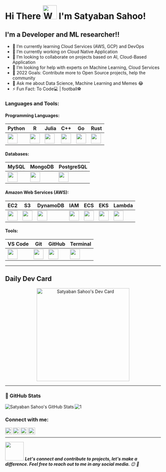 <h1>
    Hi There
    <img src="https://raw.githubusercontent.com/nixin72/nixin72/master/wave.gif" 
         alt="Waving hand animated gif"
         height="45"
         width="45" />
    I'm Satyaban Sahoo!
</h1>

## I'm a Developer and ML researcher!!

- 🌱 I’m currently learning Cloud Services (AWS, GCP) and DevOps
- 🔭 I’m currently working on Cloud Native Application
- 👯 I’m looking to collaborate on projects based on AI, Cloud-Based Application
- 🤔 I’m looking for help with experts on Machine Learning, Cloud Services
- 🥅 2022 Goals: Contribute more to Open Source projects, help the community
- 💬 Ask me about Data Science, Machine Learning and Memes 😂
- ⚡ Fun Fact: To Code:computer: | football:soccer:

### Languages and Tools:

#### Programming Languages:

| Python | R | Julia | C++ | Go | Rust |
| --- | --- | --- | --- | --- | --- |
| <img height="32px" src="https://cdn.svgporn.com/logos/python.svg"> | <img height="32px" src=https://cdn.svgporn.com/logos/r-lang.svg> | <img height="32px" src=https://cdn.svgporn.com/logos/julia.svg> | <img height="32px" src="https://cdn.svgporn.com/logos/c-plusplus.svg"> | <img height="32px" src="https://cdn.svgporn.com/logos/gopher.svg"> | <img height="32px" src="https://cdn.svgporn.com/logos/rust.svg"> | |

#### Databases:

| MySQL | MongoDB | PostgreSQL
| --- | --- | --- |
| <img height="32px" src="https://cdn.svgporn.com/logos/mysql.svg"> | <img height="32px" src="https://cdn.svgporn.com/logos/mongodb.svg"> | <img height="32px" src="https://cdn.svgporn.com/logos/postgresql.svg"> |

#### Amazon Web Services (AWS):
| EC2 | S3 | DynamoDB | IAM | ECS | EKS | Lambda | 
| --- | --- | --- | --- | --- | --- | --- |
| <img height="32px" src="https://cdn.svgporn.com/logos/aws-ec2.svg"> | <img height="32px" src="https://cdn.svgporn.com/logos/aws-s3.svg"> | <img height="32px" src="https://cdn.svgporn.com/logos/aws-dynamodb.svg"> | <img height="32px" src="https://cdn.svgporn.com/logos/aws-iam.svg"> | <img height="32px" src="https://cdn.svgporn.com/logos/aws-ecs.svg"> | <img height="32px" src="https://cdn.svgporn.com/logos/aws-eks.svg"> | <img height="32px" src="https://cdn.svgporn.com/logos/aws-lambda.svg"> |

#### Tools:

| VS Code | Git | GitHub | Terminal |
| --- | --- | --- | --- |
<img height="32px" src="https://cdn.svgporn.com/logos/visual-studio-code.svg"> | <img height="32px" src="https://cdn.svgporn.com/logos/git-icon.svg"> | <img height="32px" src="https://cdn.svgporn.com/logos/github-octocat.svg"> | <img height="32px" src="https://cdn.svgporn.com/logos/terminal.svg">

---

## Daily Dev Card

<center><a href="https://app.daily.dev/satyaban2000"><img src="https://api.daily.dev/devcards/c4896af5b614490eabbc0cc0feb80dce.png?r=ztr" width="300" alt="Satyaban Sahoo's Dev Card"/></a></center>

---

### <summary>:dart: GitHub Stats</summary>

<img align="left" alt="Satyaban Sahoo's GitHub Stats" src="https://github-readme-stats.vercel.app/api?username=satyabansahoo2000&count_private=true&theme=flag-india&show_icons=true&hide_border=true"/>

![1](https://github-readme-stats.vercel.app/api/top-langs/?username=satyabansahoo2000&theme=flag-india)

### Connect with me:

[<img align="left" alt="linkedin | LinkedIn" width="22px" src="https://cdn.jsdelivr.net/npm/simple-icons@v3/icons/linkedin.svg" />][linkedin]

[<img align="left" alt="instagram | Instagram" width="22px" src="https://cdn.jsdelivr.net/npm/simple-icons@v3/icons/instagram.svg" />][instagram]

[<img align="left" alt="dev.to | dev.to" width="22px" src="https://d2fltix0v2e0sb.cloudfront.net/dev-badge.svg" />][dev.to]

[<img align="left" alt="twitter | Twitter" width="22px" src="https://cdn.jsdelivr.net/npm/simple-icons@3.13.0/icons/twitter.svg" />][twitter]

<br />

---
<img src="https://media.giphy.com/media/LnQjpWaON8nhr21vNW/giphy.gif" width="60"> <em><b>Let's connect and contribute to projects, let's make a difference. Feel free to reach out to me in any social media. </b> 😊 💜</em>

[instagram]: https://instagram.com/satyabansahoo2000
[linkedin]: https://linkedin.com/in/satyabansahoo2000
[dev.to]: https://app.daily.dev/satyaban2000
[twitter]: https://twitter.com/HemrajSahoo
